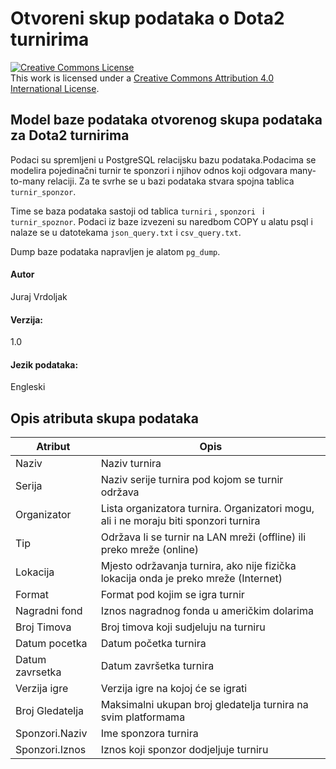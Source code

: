 # Otvoreni skup podataka o Dota2 turnirima  



<a rel="license" href="http://creativecommons.org/licenses/by/4.0/"><img alt="Creative Commons License" style="border-width:0" src="https://i.creativecommons.org/l/by/4.0/88x31.png" /></a><br />This work is licensed under a <a rel="license" href="http://creativecommons.org/licenses/by/4.0/">Creative Commons Attribution 4.0 International License</a>.
  
  

## Model baze podataka otvorenog skupa podataka za Dota2 turnirima
Podaci su spremljeni u PostgreSQL relacijsku bazu podataka.Podacima se modelira pojedinačni turnir te sponzori i njihov odnos koji odgovara many-to-many relaciji. Za te svrhe se u bazi podataka stvara spojna tablica `turnir_sponzor`.  
  
  
Time se baza podataka sastoji od tablica `turniri` , `sponzori ` i `turnir_spoznor`. Podaci iz baze izvezeni su naredbom COPY u alatu psql i nalaze se u datotekama `json_query.txt` i `csv_query.txt`.  
  
  
Dump baze podataka napravljen je alatom `pg_dump`.
  

#### Autor  
Juraj Vrdoljak
#### Verzija:  
1.0
#### Jezik podataka:  
Engleski
## Opis atributa skupa podataka
| Atribut | Opis |
| ----------- | ----------- |
| Naziv | Naziv turnira |
| Serija | Naziv serije turnira pod kojom se turnir održava |
| Organizator | Lista organizatora turnira. Organizatori mogu, ali i ne moraju biti sponzori turnira|
| Tip | Održava li se turnir na LAN mreži (offline) ili preko mreže (online) |
| Lokacija | Mjesto održavanja turnira, ako nije fizička lokacija onda je preko mreže (Internet) |
| Format | Format pod kojim se igra turnir |
| Nagradni fond | Iznos nagradnog fonda u američkim dolarima |
| Broj Timova | Broj timova koji sudjeluju na turniru |
| Datum pocetka | Datum početka turnira |
| Datum zavrsetka | Datum završetka turnira |
| Verzija igre | Verzija igre na kojoj će se igrati |
| Broj Gledatelja | Maksimalni ukupan broj gledatelja turnira na svim platformama|
| Sponzori.Naziv | Ime sponzora turnira|
| Sponzori.Iznos | Iznos koji sponzor dodjeljuje turniru|

